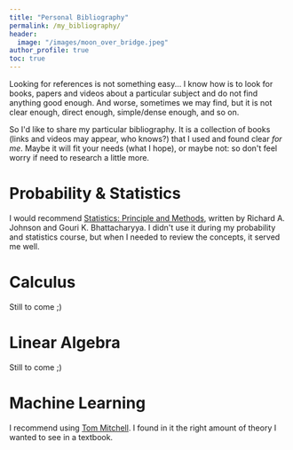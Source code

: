 ```yaml
---
title: "Personal Bibliography"
permalink: /my_bibliography/
header:
  image: "/images/moon_over_bridge.jpeg"
author_profile: true  
toc: true
---  
```


Looking for references is not something easy... I know how is to look for books, papers and videos about a particular subject and do not find anything good enough. And worse, sometimes we may find, but it is not clear enough, direct enough, simple/dense enough, and so on.

So I'd like to share my particular bibliography. It is a collection of books (links and videos may appear, who knows?) that I used and found clear _for me_. Maybe it will fit your needs (what I hope), or maybe not: so don't feel worry if need to research a little more.

# Probability & Statistics

 I would recommend [Statistics: Principle and Methods](https://books.google.com.br/books/about/Statistics.html?id=6MkfAQAAIAAJ&redir_esc=y), written by Richard A. Johnson and Gouri K. Bhattacharyya. I didn't use it during my probability and statistics course, but when I needed to review the concepts, it served me well.

# Calculus

Still to come ;)

# Linear Algebra

Still to come ;)

# Machine Learning

I recommend using [Tom Mitchell](https://books.google.com.br/books/about/Machine_Learning.html?id=EoYBngEACAAJ&redir_esc=y). I found in it the right amount of theory I wanted to see in a textbook.